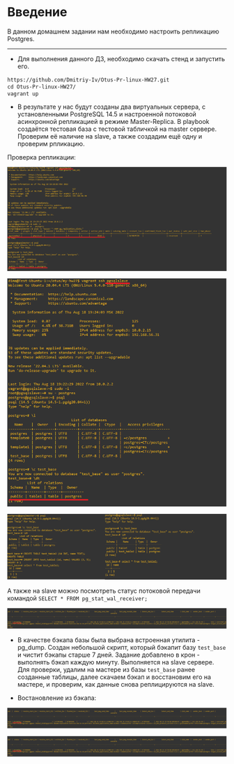 # **Введение**

В данном домашнем задании нам необходимо настроить репликацию Postgres.

---
- Для выполнения данного ДЗ, необходимо скачать стенд и запустить его.

```
https://github.com/Dmitriy-Iv/Otus-Pr-linux-HW27.git
cd Otus-Pr-linux-HW27/
vagrant up
```

- В результате у нас будут созданы два виртуальных сервера, с установленными PostgreSQL 14.5 и настроенной потоковой асинхронной репликацией в режиме Master-Replica. В playbook создаётся тестовая база с тестовой табличкой на master сервере. Проверим её наличие на slave, а также создадим ещё одну и проверим рпликацию.

Проверка репликации:

![alt text](/screenshots/hw27-1.png?raw=true "Screenshot1")  

![alt text](/screenshots/hw27-2.png?raw=true "Screenshot2")

![alt text](/screenshots/hw27-3.png?raw=true "Screenshot3")

А также на slave можно посмотреть статус потоковой передачи командой `SELECT * FROM pg_stat_wal_receiver;`

![alt text](/screenshots/hw27-4.png?raw=true "Screenshot4")

- В качестве бэкапа базы была выбрана встроенная утилита - pg_dump. Создан небольшой скрипт, который бэкапит базу `test_base` и чистит бэкапы старше 7 дней. Задание добавлено в крон - выполнять бэкап каждую минуту. Выполняется на slave сервере. Для проверки, удалим на мастере из базы `test_base` ранее созданные таблицы, далее скачаем бэкап и восстановим его на мастере, и проверим, как данные снова реплицируются на slave.

- Востановление из бэкапа:

![alt text](/screenshots/hw27-4.png?raw=true "Screenshot5")

![alt text](/screenshots/hw27-4.png?raw=true "Screenshot6")